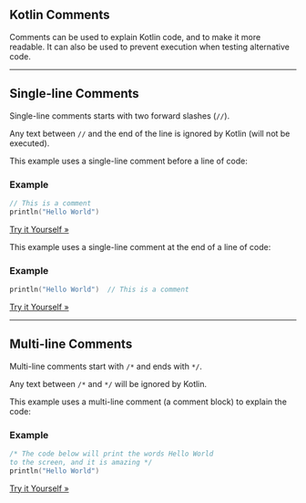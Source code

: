 
## Kotlin Comments

Comments can be used to explain Kotlin code, and to make it more readable. It can also be used to prevent execution when testing alternative code.

---

## Single-line Comments

Single-line comments starts with two forward slashes (`//`).

Any text between `//` and the end of the line is ignored by Kotlin (will not be executed).

This example uses a single-line comment before a line of code:

### Example

```kotlin
// This is a comment
println("Hello World") 
```

[Try it Yourself »](https://www.w3schools.com/kotlin/trykotlin.php?filename=demo_comments_single)

This example uses a single-line comment at the end of a line of code:

### Example

```kotlin
println("Hello World")  // This is a comment
```

[Try it Yourself »](https://www.w3schools.com/kotlin/trykotlin.php?filename=demo_comments_end)

---

## Multi-line Comments

Multi-line comments start with `/*` and ends with `*/`.

Any text between `/*` and `*/` will be ignored by Kotlin.

This example uses a multi-line comment (a comment block) to explain the code:

### Example

```kotlin
/* The code below will print the words Hello World
to the screen, and it is amazing */
println("Hello World")  
```

[Try it Yourself »](https://www.w3schools.com/kotlin/trykotlin.php?filename=demo_comments_multi)